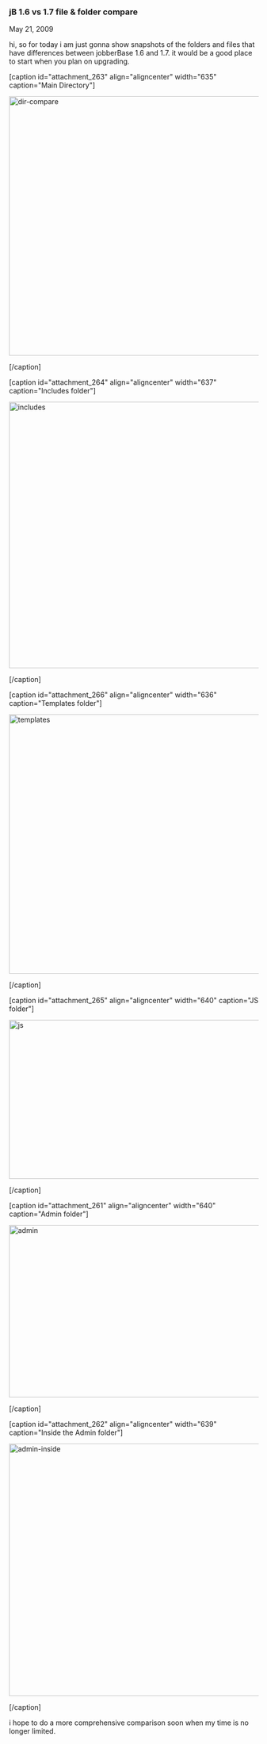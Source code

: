 ### jB 1.6 vs 1.7 file &amp; folder compare

May 21, 2009

hi, so for today i am just gonna show snapshots of the folders and files that have differences between jobberBase 1.6 and 1.7. it would be  a good place to start when you plan on upgrading.

[caption id="attachment_263" align="aligncenter" width="635" caption="Main Directory"]

<img alt="dir-compare" class="size-full wp-image-263" height="522" src="http://www.redjumpsuit.net/wp-content/uploads/2009/05/dir-compare.png" title="dir-compare" width="635"/>

[/caption]

[caption id="attachment_264" align="aligncenter" width="637" caption="Includes folder"]

<img alt="includes" class="size-full wp-image-264" height="536" src="http://www.redjumpsuit.net/wp-content/uploads/2009/05/includes.png" title="includes" width="637"/>

[/caption]

[caption id="attachment_266" align="aligncenter" width="636" caption="Templates folder"]

<img alt="templates" class="size-full wp-image-266" height="522" src="http://www.redjumpsuit.net/wp-content/uploads/2009/05/templates.png" title="templates" width="636"/>

[/caption]

[caption id="attachment_265" align="aligncenter" width="640" caption="JS folder"]

<img alt="js" class="size-full wp-image-265" height="320" src="http://www.redjumpsuit.net/wp-content/uploads/2009/05/js.png" title="js" width="640"/>

[/caption]

[caption id="attachment_261" align="aligncenter" width="640" caption="Admin folder"]

<img alt="admin" class="size-full wp-image-261" height="347" src="http://www.redjumpsuit.net/wp-content/uploads/2009/05/admin.png" title="admin" width="640"/>

[/caption]

[caption id="attachment_262" align="aligncenter" width="639" caption="Inside the Admin folder"]

<img alt="admin-inside" class="size-full wp-image-262" height="508" src="http://www.redjumpsuit.net/wp-content/uploads/2009/05/admin-inside.png" title="admin-inside" width="639"/>

[/caption]

i hope to do a more comprehensive comparison soon when my time is no longer limited.